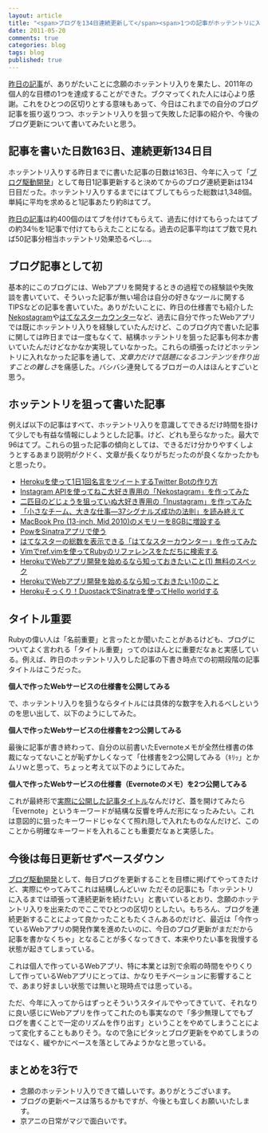 ```yaml
---
layout: article
title: "<span>ブログを134日連続更新して</span><span>1つの記事がホッテントリに入るまで</span>"
date: 2011-05-20
comments: true
categories: blog
tags: blog
published: true
---
```


[昨日の記事](/2011/05/19/webservice-specification-sheet-evernote-memo)が、ありがたいことに念願のホッテントリ入りを果たし、2011年の個人的な目標の1つを達成することができた。ブクマってくれた人には心より感謝。これをひとつの区切りとする意味もあって、今日はこれまでの自分のブログ記事を振り返りつつ、ホッテントリ入りを狙って失敗した記事の紹介や、今後のブログ更新について書いてみたいと思う。

<!-- READMORE -->


## 記事を書いた日数163日、連続更新134日目

ホッテントリ入りする昨日までに書いた記事の日数は163日、今年に入って「[ブログ駆動開発](/2011/04/15/bdd-blog-driven-development-100-days)」として毎日1記事更新すると決めてからのブログ連続更新は134日目だった。ホッテントリ入りするまでにはてブしてもらった総数は1,348個。単純に平均を求めると1記事あたり約8はてブ。

[昨日の記事](/2011/05/19/webservice-specification-sheet-evernote-memo)は約400個のはてブを付けてもらえて、過去に付けてもらったはてブの約34％を1記事で付けてもらえたことになる。過去の記事平均はてブ数で見れば50記事分相当ホッテントリ効果恐るべし…。


## ブログ記事として初

基本的にこのブログには、Webアプリを開発するときの過程での経験談や失敗談を書いていて、そういった記事が無い場合は自分の好きなツールに関するTIPSなどの記事を書いていた。ありがたいことに、昨日の仕様書でも紹介した[Nekostagram](http://nekostagram.heroku.com/)や[はてなスターカウンター](http://hatenastar.heroku.com/)など、過去に自分で作ったWebアプリでは既にホッテントリ入りを経験していたんだけど、このブログ内で書いた記事に関しては昨日までは一度もなくて、結構ホッテントリを狙った記事も何本か書いていたんだけどなかなか実現していなかった。これらの頑張ったけどホッテントリに入れなかった記事を通して、*文章力だけで話題になるコンテンツを作り出すことの難しさ*を痛感した。バシバシ連発してるブロガーの人はほんとすごいと思う。


## ホッテントリを狙って書いた記事

例えば以下の記事はすべて、ホッテントリ入りを意識してできるだけ時間を掛けて少しでも有益な情報にしようとした記事。けど、どれも至らなかった。最大で96はてブ。これらの狙った記事の傾向としては、できるだけ分かりやすくしようとするあまり説明がクドく、文章が長くなりがちだったのが良くなかったかもと思ったり。

- [Herokuを使って1日1回名言をツイートするTwitter Botの作り方](/2011/02/09/ruby-heroku-twitter-bot)
- [Instagram APIを使ってねこ大好き専用の「Nekostagram」を作ってみた](/2011/02/28/instagram-api-of-exclusive-use-for-cat-lovers-nekostagram)
- [二匹目のどじょうを狙っていぬ大好き専用の「Inustagram」を作ってみた](/2011/03/05/instagram-api-of-exclusive-use-for-dog-lovers-inustagram)
- [「小さなチーム、大きな仕事―37シグナルズ成功の法則」を読み終えて](/2011/03/18/rework-37signals-dhh-book-sentence)
- [MacBook Pro (13-inch, Mid 2010)のメモリーを8GBに増設する](/2011/04/08/macbook-pro-13-mid-2010-upgrade-memory-8gb)
- [PowをSinatraアプリで使う](/2011/04/20/ruby-pow-sinatra-rack-app)
- [はてなスターの総数を表示できる「はてなスターカウンター」を作ってみた](/2011/04/21/hatenastar-counter)
- [Vimでref.vimを使ってRubyのリファレンスをただちに検索する](/2011/04/26/vim-ref-plugin-ruby-reference-search-tool-refe2)
- [HerokuでWebアプリ開発を始めるなら知っておきたいこと(1) 無料のスペック](/2011/04/29/ruby-heroku-web-app-development-tips-1)
- [HerokuでWebアプリ開発を始めるなら知っておきたい10のこと](/2011/05/09/ruby-heroku-web-app-development-tips-matome)
- [Herokuそっくり！DuostackでSinatraを使ってHello worldする](/2011/05/12/ruby-duostack-sinatra-hello-world)


## タイトル重要

Rubyの偉い人は「名前重要」と言ったとか聞いたことがあるけども、ブログについてよく言われる「タイトル重要」ってのはほんとに重要だなぁと実感している。例えば、昨日のホッテントリ入りした記事の下書き時点での初期段階の記事タイトルはこうだった。

**個人で作ったWebサービスの仕様書を公開してみる**

で、ホッテントリ入りを狙うならタイトルには具体的な数字を入れるべしというのを思い出して、以下のようにしてみた。

**個人で作ったWebサービスの仕様書を2つ公開してみる**

最後に記事が書き終わって、自分の以前書いたEvernoteメモが全然仕様書の体裁になってないことが恥ずかしくなって「仕様書を2つ公開してみる（ｷﾘｯ」とかムリｗと思って、ちょっと考えて以下のようにしてみた。

**個人で作ったWebサービスの仕様書（Evernoteのメモ）を2つ公開してみる**

これが最終形で[実際に公開した記事タイトル](/2011/05/19/webservice-specification-sheet-evernote-memo)なんだけど、蓋を開けてみたら「Evernote」というキーワードが結構な反響を呼んだ形になったみたい。これは意図的に狙ったキーワードじゃなくて照れ隠しで入れたものなんだけど、このことから明確なキーワードを入れることも重要だなぁと実感した。


## 今後は毎日更新せずペースダウン

[ブログ駆動開発](/2011/04/15/bdd-blog-driven-development-100-days)として、毎日ブログを更新することを目標に掲げてやってきたけど、実際にやってみてこれは結構しんどいｗ ただその記事にも「ホッテントリに入るまでは頑張って連続更新を続けたい」と書いているとおり、念願のホッテントリ入りを出来たのでここでひとつの区切りとしたい。もちろん、ブログを連続更新することによって良かったこともたくさんあるのだけど、最近は「今作っているWebアプリの開発作業を進めたいのに、今日のブログ更新がまだだから記事を書かなくちゃ」となることが多くなってきて、本来やりたい事を我慢する状態が起きてしまっている。

これは個人で作っているWebアプリ、特に本業とは別で余暇の時間をやりくりして作っているWebアプリにとっては、かなりモチベーションに影響することで、あまり好ましい状態では無いと現時点では思っている。

ただ、今年に入ってからはずっとそういうスタイルでやってきていて、それなりに良い感じにWebアプリを作ってこれたのも事実なので「多少無理してでもブログを書くことで一定のリズムを作り出す」ということをやめてしまうことによって変化することもありそう。なので急にピタッとブログ更新をやめてしまうのではなく、緩やかにペースを落としてみようかなと思っている。


## まとめを3行で

- 念願のホッテントリ入りできて嬉しいです。ありがとうございます。
- ブログの更新ペースは落ちるかもですが、今後とも宜しくお願いいたします。
- 京アニの日常がマジで面白いです。
